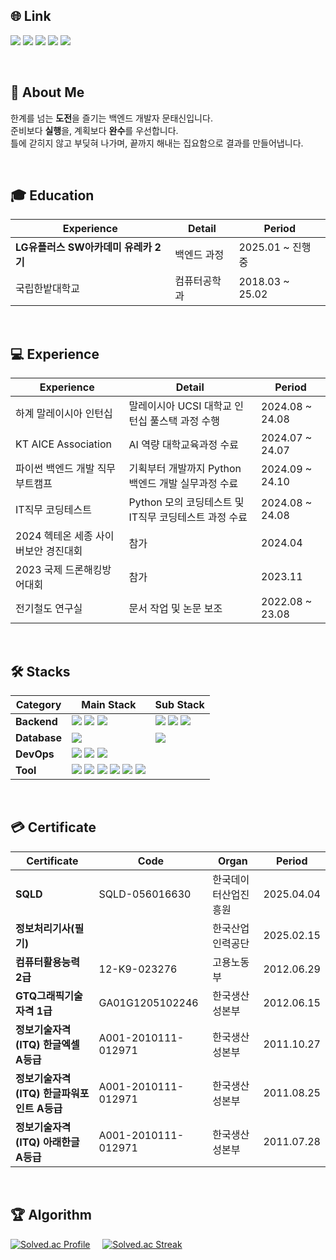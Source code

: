 ## 🌐 Link
<a href=https://furtive-umbrella-4fc.notion.site/Back-End-Developer-Portfolio-d1e877ee46014134b2f45598be4f6bb0> <img src="https://img.shields.io/badge/Notion-000000?style=flat&logo=Notion&logoColor=white&link=https://furtive-umbrella-4fc.notion.site/Back-End-Developer-Portfolio-d1e877ee46014134b2f45598be4f6bb0"></a>
<a href=https://gym-developer.tistory.com/> <img src="https://img.shields.io/badge/Tistory-EA4335?style=flat&logo=Tistory&logoColor=white&link=https://gym-developer.tistory.com/"></a>
<a href=https://blog.naver.com/gym_developer> <img src="https://img.shields.io/badge/Blog-03C75A?style=flat&logo=Naver&logoColor=white&link=https://blog.naver.com/gym_developer"></a>
<a href=https://www.linkedin.com/in/%ED%83%9C%EC%8B%A0-%EB%AC%B8-b0483a333/> <img src="https://img.shields.io/badge/LinkedIn-0a66c2?style=flat&logo=inspire&logoColor=white&link=https://www.linkedin.com/in/%ED%83%9C%EC%8B%A0-%EB%AC%B8-b0483a333/"></a>
<a href=mailto:kjk06119@gmail.com> <img src="https://img.shields.io/badge/Gmail-EA4335?style=flat&logo=Gmail&logoColor=white&link=mailto:kjk06119@gmail.com"></a>

</br>

## 👤 About Me
한계를 넘는 **도전**을 즐기는 백엔드 개발자 문태신입니다.</br>
준비보다 **실행**을, 계획보다 **완수**를 우선합니다.</br>
틀에 갇히지 않고 부딪혀 나가며, 끝까지 해내는 집요함으로 결과를 만들어냅니다.

</br>

## 🎓 Education
|Experience|Detail|Period|
|---|---|---|
| **LG유플러스 SW아카데미 유레카 2기** | 백엔드 과정 | 2025.01 ~ 진행 중 |
| 국립한밭대학교 | 컴퓨터공학과 | 2018.03 ~ 25.02 |

</br>

## 💻 Experience
|Experience|Detail|Period|
|---|---|---|
| 하계 말레이시아 인턴십 | 말레이시아 UCSI 대학교 인턴십 풀스택 과정 수행 | 2024.08 ~ 24.08 |
| KT AICE Association | AI 역량 대학교육과정 수료 | 2024.07 ~ 24.07 |
| 파이썬 백엔드 개발 직무부트캠프 | 기획부터 개발까지 Python 백엔드 개발 실무과정 수료 | 2024.09 ~ 24.10 |
| IT직무 코딩테스트 | Python 모의 코딩테스트 및 IT직무 코딩테스트 과정 수료 | 2024.08 ~ 24.08 |
| 2024 헥테온 세종 사이버보안 경진대회 | 참가 | 2024.04 |
| 2023 국제 드론해킹방어대회 | 참가 | 2023.11 |
| 전기철도 연구실 | 문서 작업 및 논문 보조 | 2022.08 ~ 23.08|

</br>

## 🛠️ Stacks
|Category|Main Stack|Sub Stack|
|---|---|---|
|**Backend**| <img src="https://img.shields.io/badge/Java17-007396?style=flat-square&logo=coffeescript&logoColor=white"/></a> <img src="https://img.shields.io/badge/Spring-6DB33F?style=flat-square&logo=spring&logoColor=white"/></a> <img src="https://img.shields.io/badge/Spring Boot-6DB33F?style=flat-square&logo=springboot&logoColor=white"/></a> | <img src="https://img.shields.io/badge/Python-3776AB?style=flat-square&logo=python&logoColor=white"/></a> <img src="https://img.shields.io/badge/TypeScript-3178C6?style=flat-square&logo=typescript&logoColor=white"/></a> <img src="https://img.shields.io/badge/NestJs-E0234E?style=flat-square&logo=nestjs&logoColor=white"/></a> |
|**Database**| <img src="https://img.shields.io/badge/MySQL-4479A1?style=flat-square&logo=MySQL&logoColor=white"/></a> | <img src="https://img.shields.io/badge/MongoDB-47A248?style=flat-square&logo=mongodb&logoColor=white"/></a> |
|**DevOps**| <img src="https://img.shields.io/badge/Git-F05032?style=flat-square&logo=Git&logoColor=white"/></a> <img src="https://img.shields.io/badge/GitHub-181717?style=flat-square&logo=GitHub&logoColor=white"/></a> <img src="https://img.shields.io/badge/Docker-2496ED?style=flat-square&logo=Docker&logoColor=white"/></a> |  |
|**Tool**| <img src="https://img.shields.io/badge/Slack-4A154B?style=flat-square&logo=Slack&logoColor=white"/></a> <img src="https://img.shields.io/badge/Notion-000000?style=flat-square&logo=notion&logoColor=white"/></a> <img src="https://img.shields.io/badge/Postman-FF6C37?style=flat-square&logo=postman&logoColor=white"/></a>  <img src="https://img.shields.io/badge/Jira-0052CC?style=flat-square&logo=jira&logoColor=white"/></a> <img src="https://img.shields.io/badge/JUnit5-25A162?style=flat-square&logo=junit5&logoColor=white"/></a> <img src="https://img.shields.io/badge/Figma-F24E1E?style=flat-square&logo=Figma&logoColor=white"/></a> |  |

</br>

## 💳 Certificate
|Certificate|Code|Organ|Period|
|---|---|---|---|
| **SQLD** | SQLD-056016630 | 한국데이터산업진흥원 | 2025.04.04 |
| **정보처리기사(필기)** |  | 한국산업인력공단 | 2025.02.15 |
| **컴퓨터활용능력 2급** | 12-K9-023276 | 고용노동부 | 2012.06.29 |
| **GTQ그래픽기술자격 1급** | GA01G1205102246 | 한국생산성본부 | 2012.06.15 |
| **정보기술자격(ITQ) 한글엑셀 A등급** | A001-2010111-012971 | 한국생산성본부 | 2011.10.27 |
| **정보기술자격(ITQ) 한글파워포인트 A등급** | A001-2010111-012971 | 한국생산성본부 | 2011.08.25 |
| **정보기술자격(ITQ) 아래한글 A등급** | A001-2010111-012971 | 한국생산성본부 | 2011.07.28 |

</br>

  ## 🏆 Algorithm
[![Solved.ac Profile](http://mazassumnida.wtf/api/v2/generate_badge?boj=kjk06119)](https://solved.ac/kjk06119/) &nbsp;&nbsp;&nbsp; 
[![Solved.ac Streak](http://mazandi.herokuapp.com/api?handle=kjk06119)](https://solved.ac/kjk06119/)
